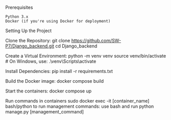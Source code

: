 Prerequisites

    Python 3.x
    Docker (if you're using Docker for deployment)

Setting Up the Project

Clone the Repository:
    git clone https://github.com/SW-P7/Django_backend.git
    cd Django_backend

Create a Virtual Environment:
    python -m venv venv
    source venv/bin/activate  # On Windows, use: .\venv\Scripts\activate

Install Dependencies:
    pip install -r requirements.txt

Build the Docker image:
    docker compose build

Start the containers:
    docker compose up

Run commands in containers
    sudo docker exec -it [container_name] bash/python
    to run management commands:
        use bash and run python manage.py [management_command]